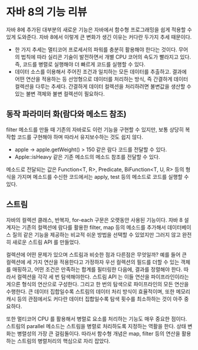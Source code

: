 # 자바 8의 기능 리뷰
자바 8에 추가된 대부분의 새로운 기능은 자바에서 함수형 프로그래밍을 쉽게 적용할 수 있게 도와준다.
자바 8에서 이렇게 큰 변화가 생긴 이유는 커다란 두가지 추세 때문이다.
- 한 가지 추세는 멀티코어 프로세서의 파워를 충분히 활용해야 한다는 것이다. 무어의 법칙에 따라 실리콘 기술이 발전하면서
  개별 CPU 코어의 속도가 빨라지고 있다. 즉, 코드를 병렬로 실행해야 더 빠르게 코드를 실행할 수 있다.
- 데이터 소스를 이용해서 주어진 조건과 일치하는 모든 데이터를 추출하고. 결과에 어떤 연산을 적용하는 등 선엉형으로 데이터를 처리하는 방식,
  즉 간결하게 데이터 컬렉션을 다루는 추세다. 간결하게 데이터 컬렉션을 처리하려면 불변값을 생산할 수 있는 불변 객체와 불변 컬렉션이 필요하다.

## 동작 파라미터 화(람다와 메소드 참조)
filter 메소드를 만들 때 기존의 자바로도 이런 기능을 구현할 수 있지만, 보통 상당히 복작합 코드를 구현해야 하며 따라서 유지보수하는 것도 쉽지 않다.
- apple -> apple.getWeight() > 150 같은 람다 코드를 전달할 수 있다.
- Apple::isHeavy 같은 기존 메소드의 메소드 참조를 전달할 수 있다.

메소드로 전달되는 값은 Function<T, R>, Predicate<T>, BiFunction<T, U, R> 등의 형식을 가지며 메소드를 수신한 코드에서는
apply, test 등의 메소드로 코드를 실행할 수 있다. 

## 스트림
자바의 컬렉션 클래스, 반복자, for-each 구문은 오랫동안 사용된 기능이다. 자바 8 설계자는 기존의 컬렉션에 람다를 활용한 filter, map 등의 메소드를
추가해서 데이터베이스 질의 같은 기능을 제공하는 비교적 쉬운 방법을 선택할 수 있었지만 그러지 않고 완전히 새로운 스트림 API 를 만들었다.

컬렉션에 어떤 문제가 있으며 스트림과 비슷한 점과 다른점은 무엇일까? 예를 들어 큰 컬렉션에 세 가지 연산을 적용한다고 가정하자
우선 컬렉션의 필드를 더할 수 있는 객체를 매핑하고, 어떤 조건은 만족하는 합계를 필터링한 다음에, 결과를 정렬해야 한다.
따라서 컬렉션을 각각 세 번 탐색해야한다. 스트림 API 는 이들 연산을 파이프라인이라는 게으른 형식의 연산으로 구성한다.
그리고 한 번의 탐색으로 파이프라인의 모든 연산을 수행한다. 큰 데이터 집합일수록 스트림의 데이터 처리 방식이 효율적이며,
또한 메모리 캐시 등의 관점에서도 커다란 데이터 집합일수록 탐색 횟수를 최소하하는 것이 아주 중요하다.

또한 멀티코어 CPU 를 활용해서 병렬로 요소를 처리하는 기능도 매우 중요한 점이다. 스트림의 parallel 메소드는 스트림을 병렬로 처리하도록 지정하는 역활을 한다.
상태 변화는 병렬성의 가장 큰 걸림돌이다. 따라서 함수형 개념은 map, filter 등의 연산을 활용하는 스트림의 병렬처리의 핵심으로 자리 잡았다.